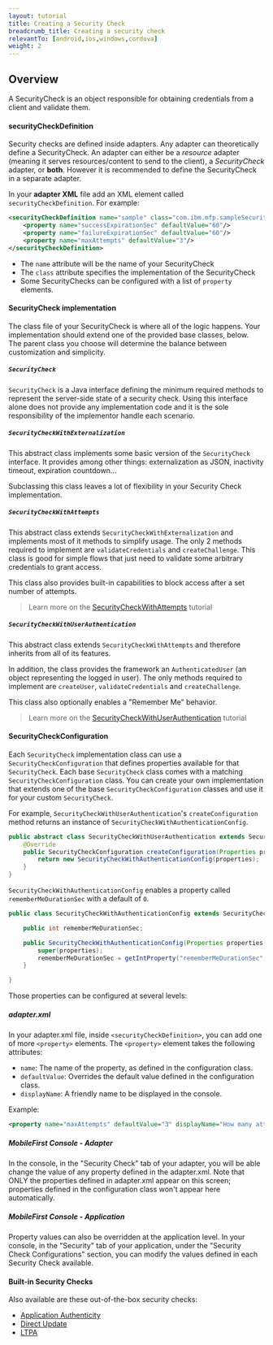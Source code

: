 ```yaml
---
layout: tutorial
title: Creating a Security Check
breadcrumb_title: Creating a security check
relevantTo: [android,ios,windows,cordova]
weight: 2
---
```

## Overview
A SecurityCheck is an object responsible for obtaining credentials from a client and validate them.

#### securityCheckDefinition
Security checks are defined inside adapters. Any adapter can theoretically define a SecurityCheck. An adapter can either be a *resource* adapter (meaning it serves resources/content to send to the client), a *SecurityCheck* adapter, or **both**. However it is recommended to define the SecurityCheck in a separate adapter.

In your **adapter XML** file add an XML element called `securityCheckDefinition`. For example:

```xml
<securityCheckDefinition name="sample" class="com.ibm.mfp.sampleSecurityCheck">
    <property name="successExpirationSec" defaultValue="60"/>
    <property name="failureExpirationSec" defaultValue="60"/>
    <property name="maxAttempts" defaultValue="3"/>
</securityCheckDefinition>
```

- The `name` attribute will be the name of your SecurityCheck
- The `class` attribute specifies the implementation of the SecurityCheck
- Some SecurityChecks can be configured with a list of `property` elements.

#### SecurityCheck implementation
The class file of your SecurityCheck is where all of the logic happens. Your implementation should extend one of the provided base classes, below.  
The parent class you choose will determine the balance between customization and simplicity.

##### `SecurityCheck`
`SecurityCheck` is a Java interface defining the minimum required methods to represent the server-side state of a security check. Using this interface alone does not provide any implementation code and it is the sole responsibility of the implementor handle each scenario.

##### `SecurityCheckWithExternalization`
This abstract class implements some basic version of the `SecurityCheck` interface.
It provides among other things: externalization as JSON, inactivity timeout, expiration countdown...

Subclassing this class leaves a lot of flexibility in your Security Check implementation.

##### `SecurityCheckWithAttempts`
This abstract class extends `SecurityCheckWithExternalization` and implements most of it methods to simplify usage. The only 2 methods required to implement are `validateCredentials` and `createChallenge`. This class is good for simple flows that just need to validate some arbitrary credentials to grant access.

This class also provides built-in capabilities to block access after a set number of attempts.

> Learn more on the [SecurityCheckWithAttempts](../security-check-with-attempts) tutorial

##### `SecurityCheckWithUserAuthentication`
This abstract class extends `SecurityCheckWithAttempts` and therefore inherits from all of its features.

In addition, the class provides the framework an `AuthenticatedUser` (an object representing the logged in user). The only methods required to implement are `createUser`, `validateCredentials` and `createChallenge`.

This class also optionally enables a "Remember Me" behavior.

> Learn more on the [SecurityCheckWithUserAuthentication](../security-check-with-user-authentication) tutorial

#### SecurityCheckConfiguration

Each `SecurityCheck` implementation class can use a `SecurityCheckConfiguration` that defines properties available for that `SecurityCheck`. Each base `SecurityCheck` class comes with a matching `SecurityCheckConfiguration` class. You can create your own implementation that extends one of the base `SecurityCheckConfiguration` classes and use it for your custom `SecurityCheck`.

For example, `SecurityCheckWithUserAuthentication`'s `createConfiguration` method returns an instance of `SecurityCheckWithAuthenticationConfig`.

```java
public abstract class SecurityCheckWithUserAuthentication extends SecurityCheckWithAttempts {
    @Override
    public SecurityCheckConfiguration createConfiguration(Properties properties) {
        return new SecurityCheckWithAuthenticationConfig(properties);
    }
}
```

`SecurityCheckWithAuthenticationConfig` enables a property called `rememberMeDurationSec` with a default of `0`.

```java
public class SecurityCheckWithAuthenticationConfig extends SecurityCheckWithAttemptsConfig {

    public int rememberMeDurationSec;

    public SecurityCheckWithAuthenticationConfig(Properties properties) {
        super(properties);
        rememberMeDurationSec = getIntProperty("rememberMeDurationSec", properties, 0);
    }

}
```

Those properties can be configured at several levels:

##### adapter.xml
In your adapter.xml file, inside `<securityCheckDefinition>`, you can add one of more `<property>` elements.
The `<property>` element takes the following attributes:

- `name`: The name of the property, as defined in the configuration class.
- `defaultValue`: Overrides the default value defined in the configuration class.
- `displayName`: A friendly name to be displayed in the console.

Example:

```xml
<property name="maxAttempts" defaultValue="3" displayName="How many attempts are allowed"/>
```

##### MobileFirst Console - Adapter
In the console, in the "Security Check" tab of your adapter, you will be able change the value of any property defined in the adapter.xml.
Note that ONLY the properties defined in adapter.xml appear on this screen; properties defined in the configuration class won't appear here automatically.

##### MobileFirst Console - Application
Property values can also be overridden at the application level. In your console, in the "Security" tab of your application, under the "Security Check Configurations" section, you can modify the values defined in each Security Check available.

#### Built-in Security Checks
Also available are these out-of-the-box security checks:

- [Application Authenticity](../application-authenticity/)
- [Direct Update](../../using-the-mfpf-sdk/direct-update)
- [LTPA](../websphere-ltpa-based-authentication/)
